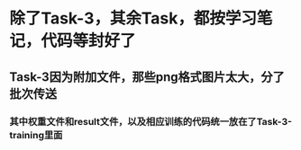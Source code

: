 # 除了Task-3，其余Task，都按学习笔记，代码等封好了
## Task-3因为附加文件，那些png格式图片太大，分了批次传送
### 其中权重文件和result文件，以及相应训练的代码统一放在了Task-3-training里面
